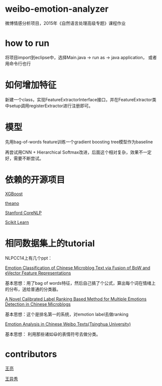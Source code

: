 # weibo-emotion-analyzer

微博情感分析项目，2015年《自然语言处理高级专题》课程作业

# how to run

将项目import到eclipse中，选择Main.java -> run as -> java application， 或者用命令行也行    

# 如何增加特征

新建一个class，实现FeatureExtractorInterface接口，并在FeatureExtractor类中setup调用registerExtractor进行注册即可。

# 模型

先用bag-of-words feature训练一个gradient boosting tree模型作为baseline

再尝试用CNN + Hierarchical Softmax改进，后面这个相对复杂，效果不一定好，需要不断尝试。

# 依赖的开源项目

[XGBoost](https://github.com/dmlc/xgboost)

[theano](https://github.com/Theano/Theano)

[Stanford CoreNLP](https://github.com/stanfordnlp/CoreNLP)

[Scikit Learn](https://github.com/scikit-learn/scikit-learn)

# 相同数据集上的tutorial

NLPCC14上有几个ppt：

[Emotion Classification of Chinese Microblog Text via Fusion of BoW and eVector Feature Representations](http://tcci.ccf.org.cn/conference/2014/ppts/nlpcc/ppt192.pdf)

基本思想：用了bag of words特征，然后自己搞了个公式，算出每个词在情绪上的分布，送给普通的分类器。

[A Novel Calibrated Label Ranking Based Method for Multiple Emotions Detection in Chinese Microblogs](http://tcci.ccf.org.cn/conference/2014/ppts/nlpcc/ppt200.pdf)

基本思想：这个是排名第一的系统，对emotion label去做ranking

[ Emotion Analysis in Chinese Weibo Texts(Tsinghua University)](http://tcci.ccf.org.cn/conference/2014/ppts/nlpcc/ppttmp02.pdf)

基本思想： 利用那些诸如😃的表情符号去做分类。

# contributors

[王亮](intfloat@pku.edu.cn)

[王异秀](labyrinth@pku.edu.cn)
